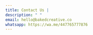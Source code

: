 ```yaml
---
title: Contact Us |
description: " "
email: hello@bakedcreative.co
whatsapp: https://wa.me/447765777876
---
```

